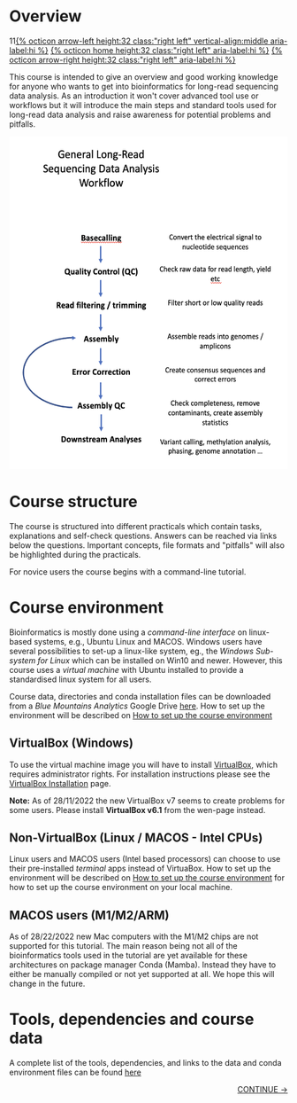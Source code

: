 # Overview

11[{% octicon arrow-left height:32 class:"right left" vertical-align:middle aria-label:hi %}](index.md) [{% octicon home height:32 class:"right left" aria-label:hi %}](index.md) [{% octicon arrow-right height:32 class:"right left" aria-label:hi %}](VM.md)

This course is intended to give an overview and good working knowledge for anyone who wants to get into bioinformatics for long-read sequencing data analysis. As an introduction it won't cover advanced tool use or workflows but it will introduce the main steps and standard tools used for long-read data analysis and raise awareness for potential problems and pitfalls.

<img src="figures/over_1.png" height="600px">


# Course structure

The course is structured into different practicals which contain tasks, explanations and self-check questions. Answers can be reached via links below the questions. Important concepts, file formats and "pitfalls" will also be highlighted during the practicals.

For novice users the course begins with a command-line tutorial.


# Course environment

Bioinformatics is mostly done using a *command-line interface* on linux-based systems, e.g., Ubuntu Linux and MACOS. Windows users have several possibilities to set-up a linux-like system, eg., the *Windows Sub-system for Linux* which can be installed on Win10 and newer. However, this course uses a *virtual machine* with Ubuntu installed to provide a standardised linux system for all users. 

Course data, directories and conda installation files can be downloaded from a *Blue Mountains Analytics* Google Drive [here](https://drive.google.com/drive/folders/1qvpQ2fwCogx39klaP22JcVYVEwXxf50g?usp=share_link). How to set up the environment will be described on [How to set up the course environment](ENV_1.md) 

## VirtualBox (Windows)

To use the virtual machine image you will have to install [VirtualBox](https://virtualbox.org), which requires administrator rights. For installation instructions please see the [VirtualBox Installation](VM.md) page.

**Note:** As of 28/11/2022 the new VirtualBox v7 seems to create problems for some users. Please install **VirtualBox v6.1** from the wen-page instead.

## Non-VirtualBox (Linux / MACOS - Intel CPUs)

Linux users and MACOS users (Intel based processors) can choose to use their pre-installed *terminal* apps instead of VirtuaBox. How to set up the environment will be described on [How to set up the course environment](ENV_1.md) for how to set up the course environment on your local machine.

## MACOS users (M1/M2/ARM)

As of 28/22/2022 new Mac computers with the M1/M2 chips are not supported for this tutorial. The main reason being not all of the bioinformatics tools used in the tutorial are yet available for these architectures on package manager Conda (Mamba). Instead they have to either be manually compiled or not yet supported at all. We hope this will change in the future.

# Tools, dependencies and course data

A complete list of the tools, dependencies, and links to the data and conda environment files can be found [here](DATA.md#List-of-bioinformatic-tools-used)

<p align="right"><a href="https://bluemountainsanalytics.github.io/bma_ont_biosec_2022/VM.html">CONTINUE -></a>
</p>
